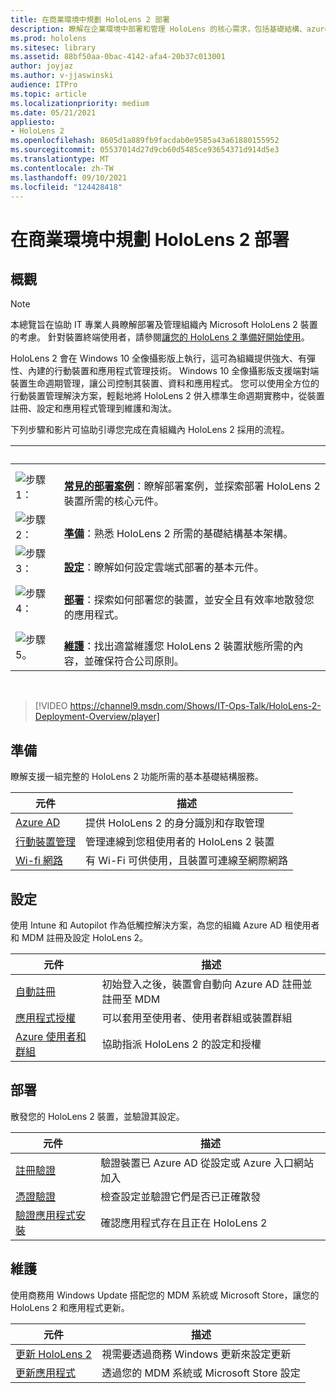 ```yaml
---
title: 在商業環境中規劃 HoloLens 2 部署
description: 瞭解在企業環境中部署和管理 HoloLens 的核心需求，包括基礎結構、azure active directory 和行動裝置管理。
ms.prod: hololens
ms.sitesec: library
ms.assetid: 88bf50aa-0bac-4142-afa4-20b37c013001
author: joyjaz
ms.author: v-jjaswinski
audience: ITPro
ms.topic: article
ms.localizationpriority: medium
ms.date: 05/21/2021
appliesto:
- HoloLens 2
ms.openlocfilehash: 8605d1a889fb9facdab0e9585a43a61880155952
ms.sourcegitcommit: 05537014d27d9cb60d5485ce93654371d914d5e3
ms.translationtype: MT
ms.contentlocale: zh-TW
ms.lasthandoff: 09/10/2021
ms.locfileid: "124428418"
---
```

# <a name="planning-hololens-2-deployment-in-a-commercial-environment"></a>在商業環境中規劃 HoloLens 2 部署

## <a name="overview"></a>概觀

> [!NOTE]
> 本總覽旨在協助 IT 專業人員瞭解部署及管理組織內 Microsoft HoloLens 2 裝置的考慮。 針對裝置終端使用者，請參閱[讓您的 HoloLens 2 準備好開始使用](hololens2-setup.md)。

HoloLens 2 會在 Windows 10 全像攝影版上執行，這可為組織提供強大、有彈性、內建的行動裝置和應用程式管理技術。 Windows 10 全像攝影版支援端對端裝置生命週期管理，讓公司控制其裝置、資料和應用程式。 您可以使用全方位的行動裝置管理解決方案，輕鬆地將 HoloLens 2 併入標準生命週期實務中，從裝置註冊、設定和應用程式管理到維護和淘汰。

下列步驟和影片可協助引導您完成在貴組織內 HoloLens 2 採用的流程。

| &nbsp; | &nbsp; |
|--|--|
| ![步驟 1：](images/1green.png)| <br/> **[常見的部署案例](hololens-requirements.md)**：瞭解部署案例，並探索部署 HoloLens 2 裝置所需的核心元件。 |
| ![步驟 2：](images/2green.png)| <br/> **[準備](#prepare)**：熟悉 HoloLens 2 所需的基礎結構基本架構。 |
| ![步驟 3：](images/3green.png) | <br/> **[設定](#configure)**：瞭解如何設定雲端式部署的基本元件。 |
| ![步驟 4：](images/4green.png) | <br/> **[部署](#deploy)**：探索如何部署您的裝置，並安全且有效率地散發您的應用程式。 |
| ![步驟 5。](images/5green.png) | <br/> **[維護](#maintain)**：找出適當維護您 HoloLens 2 裝置狀態所需的內容，並確保符合公司原則。 |

<br/>

> [!VIDEO https://channel9.msdn.com/Shows/IT-Ops-Talk/HoloLens-2-Deployment-Overview/player]

## <a name="prepare"></a>準備

瞭解支援一組完整的 HoloLens 2 功能所需的基本基礎結構服務。

| 元件 | 描述 |
|-----------|------------|
| [Azure AD](hololens-identity.md) | 提供 HoloLens 2 的身分識別和存取管理  |
| [行動裝置管理](hololens-mdm-configure.md)| 管理連線到您租使用者的 HoloLens 2 裝置  |
| [Wi-fi 網路](hololens-commercial-infrastructure.md)| 有 Wi-Fi 可供使用，且裝置可連線至網際網路  |

## <a name="configure"></a>設定

使用 Intune 和 Autopilot 作為低觸控解決方案，為您的組織 Azure AD 租使用者和 MDM 註冊及設定 HoloLens 2。

| 元件 | 描述 |
|-----------|------------|
| [自動註冊](hololens-enroll-mdm.md#auto-enrollment-in-mdm) | 初始登入之後，裝置會自動向 Azure AD 註冊並註冊至 MDM  |
| [應用程式授權](hololens2-cloud-connected-configure.md#application-licenses)| 可以套用至使用者、使用者群組或裝置群組  |
| [Azure 使用者和群組](hololens2-cloud-connected-configure.md#azure-users-and-groups) | 協助指派 HoloLens 2 的設定和授權  |

## <a name="deploy"></a>部署

散發您的 HoloLens 2 裝置，並驗證其設定。 

| 元件 | 描述 |
|-----------|------------|
| [註冊驗證](hololens2-corp-connected-deploy.md#enrollment-validation) | 驗證裝置已 Azure AD 從設定或 Azure 入口網站加入 |
| [憑證驗證](hololens2-corp-connected-deploy.md#wi-fi-certificate-validation) | 檢查設定並驗證它們是否已正確散發 |
| [驗證應用程式安裝](hololens2-corp-connected-deploy.md#validate-lob-app-install) | 確認應用程式存在且正在 HoloLens 2 |

## <a name="maintain"></a>維護

使用商務用 Windows Update 搭配您的 MDM 系統或 Microsoft Store，讓您的 HoloLens 2 和應用程式更新。

| 元件 | 描述 |
|-----------|------------|
| [更新 HoloLens 2](hololens-updates.md) | 視需要透過商務 Windows 更新來設定更新 |
| [更新應用程式](app-deploy-overview.md) | 透過您的 MDM 系統或 Microsoft Store 設定
